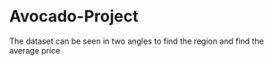 # Avocado-Project
The dataset can be seen in two angles to find the region and find the average price
